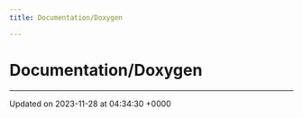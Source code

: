 ```yaml
---
title: Documentation/Doxygen

---
```


# Documentation/Doxygen








-------------------------------

Updated on 2023-11-28 at 04:34:30 +0000
